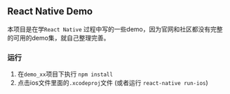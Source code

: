 ## React Native Demo

本项目是在学`React Native` 过程中写的一些demo，因为官网和社区都没有完整的可用的demo集，就自己整理完善。

### 运行

1. 在`demo_xx`项目下执行 `npm install`
1. 点击ios文件里面的`.xcodeproj`文件 (或者运行 `react-native run-ios`)
